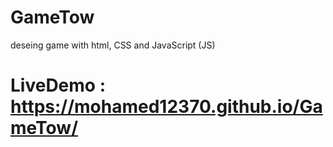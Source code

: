 # GameTow
deseing game with html, CSS and JavaScript (JS) 

# LiveDemo : https://mohamed12370.github.io/GameTow/
